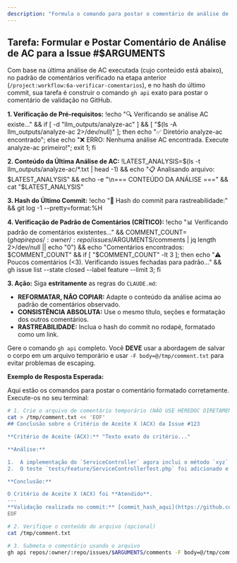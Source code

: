 ```yaml
---
description: "Formula o comando para postar o comentário de análise de AC no GitHub."
---
```


## Tarefa: Formular e Postar Comentário de Análise de AC para a Issue #$ARGUMENTS

Com base na última análise de AC executada (cujo conteúdo está abaixo), no padrão de comentários verificado na etapa anterior (`/project:workflow:6a-verificar-comentarios`), e no hash do último commit, sua tarefa é construir o comando `gh api` exato para postar o comentário de validação no GitHub.

**1. Verificação de Pré-requisitos:**
!echo "🔍 Verificando se análise AC existe..." && if [ -d "llm_outputs/analyze-ac" ] && [ "$(ls -A llm_outputs/analyze-ac 2>/dev/null)" ]; then echo "✅ Diretório analyze-ac encontrado"; else echo "❌ ERRO: Nenhuma análise AC encontrada. Execute analyze-ac primeiro!"; exit 1; fi

**2. Conteúdo da Última Análise de AC:**
!LATEST_ANALYSIS=$(ls -t llm_outputs/analyze-ac/*.txt | head -1) && echo "📋 Analisando arquivo: $LATEST_ANALYSIS" && echo -e "\n=== CONTEÚDO DA ANÁLISE ===" && cat "$LATEST_ANALYSIS"

**3. Hash do Último Commit:**
!echo "🔗 Hash do commit para rastreabilidade:" && git log -1 --pretty=format:%H

**4. Verificação de Padrão de Comentários (CRÍTICO):**
!echo "📊 Verificando padrão de comentários existentes..." && COMMENT_COUNT=$(gh api repos/:owner/:repo/issues/$ARGUMENTS/comments | jq length 2>/dev/null || echo "0") && echo "Comentários encontrados: $COMMENT_COUNT" && if [ "$COMMENT_COUNT" -lt 3 ]; then echo "⚠️ Poucos comentários (<3). Verificando issues fechadas para padrão..." && gh issue list --state closed --label feature --limit 3; fi

**3. Ação:**
Siga **estritamente** as regras do `CLAUDE.md`:
- **REFORMATAR, NÃO COPIAR:** Adapte o conteúdo da análise acima ao padrão de comentários observado.
- **CONSISTÊNCIA ABSOLUTA:** Use o mesmo título, seções e formatação dos outros comentários.
- **RASTREABILIDADE:** Inclua o hash do commit no rodapé, formatado como um link.

Gere o comando `gh api` completo. Você **DEVE** usar a abordagem de salvar o corpo em um arquivo temporário e usar `-F body=@/tmp/comment.txt` para evitar problemas de escaping.

**Exemplo de Resposta Esperada:**

Aqui estão os comandos para postar o comentário formatado corretamente. Execute-os no seu terminal:

```bash
# 1. Crie o arquivo de comentário temporário (NÃO USE HEREDOC DIRETAMENTE NO GH API)
cat > /tmp/comment.txt << 'EOF'
## Conclusão sobre o Critério de Aceite X (ACX) da Issue #123

**Critério de Aceite (ACX):** "Texto exato do critério..."

**Análise:**

1.  A implementação do `ServiceController` agora inclui o método `xyz` que atende ao requisito.
2.  O teste `tests/Feature/ServiceControllerTest.php` foi adicionado e valida o comportamento esperado.

**Conclusão:**

O Critério de Aceite X (ACX) foi **Atendido**.
---
**Validação realizada no commit:** [commit_hash_aqui](https://github.com/owner/repo/commit/commit_hash_aqui)
EOF

# 2. Verifique o conteúdo do arquivo (opcional)
cat /tmp/comment.txt

# 3. Submeta o comentário usando o arquivo
gh api repos/:owner/:repo/issues/$ARGUMENTS/comments -F body=@/tmp/comment.txt
